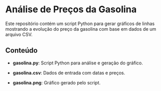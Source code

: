  # Análise de Preços da Gasolina

Este repositório contém um script Python para gerar gráficos de linhas mostrando a evolução do preço da gasolina com base em dados de um arquivo CSV. 

 ## Conteúdo 

 - **gasolina.py**: Script Python para análise e geração do gráfico. 

 - **gasolina.csv**: Dados de entrada com datas e preços. 

 - **gasolina.png**: Gráfico gerado pelo script.